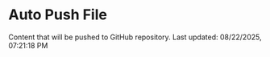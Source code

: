 # Auto Push File

Content that will be pushed to GitHub repository.
Last updated: 08/22/2025, 07:21:18 PM